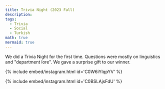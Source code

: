 ```yaml
---
title: Trivia Night (2023 Fall)
description:
tags:
  - Trivia
  - Social
  - Turkish
math: true
mermaid: true
---
```

We did a Trivia Night for the first time. Questions were mostly on linguistics and "department lore". We gave a surprise gift to our winner.

{% include embed/instagram.html id='C0W6iYlqpYV' %} 

{% include embed/instagram.html id='C0BSLAjsFdU' %} 
